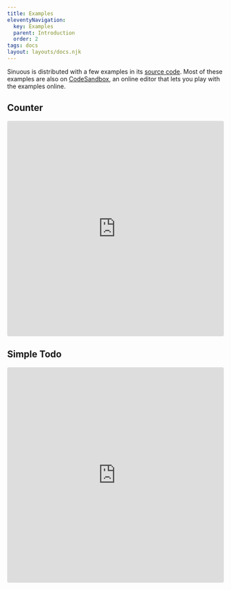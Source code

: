```yaml
---
title: Examples
eleventyNavigation:
  key: Examples
  parent: Introduction
  order: 2
tags: docs
layout: layouts/docs.njk
---
```


Sinuous is distributed with a few examples in its [source code](https://github.com/luwes/sinuous-site/tree/main/content/examples). Most of these examples are also on [CodeSandbox](https://codesandbox.io/), an online editor that lets you play with the examples online.

## Counter

<iframe src="https://codesandbox.io/embed/sinuous-counter-z6k71?fontsize=14" title="sinuous-counter" allow="geolocation; microphone; camera; midi; vr; accelerometer; gyroscope; payment; ambient-light-sensor; encrypted-media" style="width:100%; height:500px; border:0; border-radius: 4px; overflow:hidden;" sandbox="allow-modals allow-forms allow-popups allow-scripts allow-same-origin"></iframe>

## Simple Todo

<iframe src="https://codesandbox.io/embed/sinuous-counter-ynd61?fontsize=14" title="sinuous-simple-todo" allow="geolocation; microphone; camera; midi; vr; accelerometer; gyroscope; payment; ambient-light-sensor; encrypted-media" style="width:100%; height:500px; border:0; border-radius: 4px; overflow:hidden;" sandbox="allow-modals allow-forms allow-popups allow-scripts allow-same-origin"></iframe>
